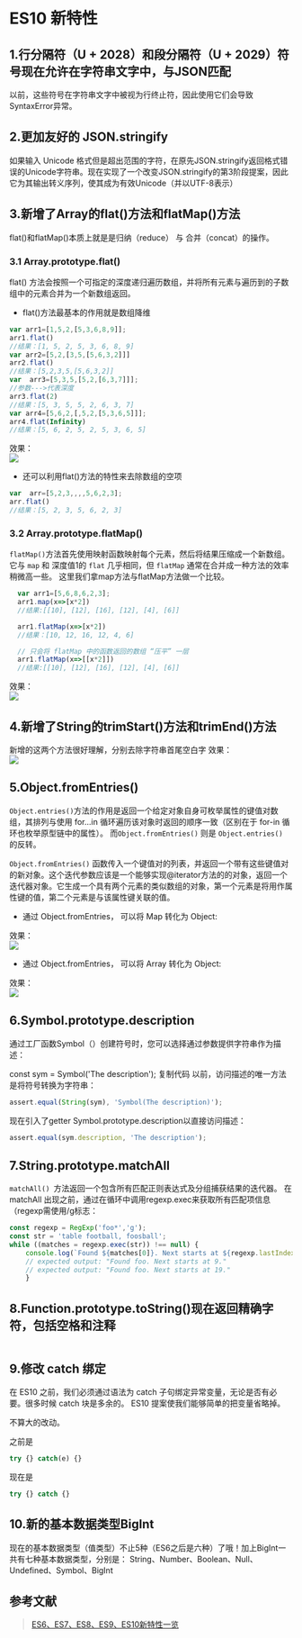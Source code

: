 # ES10 新特性
## 1.行分隔符（U + 2028）和段分隔符（U + 2029）符号现在允许在字符串文字中，与JSON匹配
以前，这些符号在字符串文字中被视为行终止符，因此使用它们会导致SyntaxError异常。

## 2.更加友好的 JSON.stringify
如果输入 Unicode 格式但是超出范围的字符，在原先JSON.stringify返回格式错误的Unicode字符串。现在实现了一个改变JSON.stringify的第3阶段提案，因此它为其输出转义序列，使其成为有效Unicode（并以UTF-8表示）
## 3.新增了Array的flat()方法和flatMap()方法
flat()和flatMap()本质上就是是归纳（reduce） 与 合并（concat）的操作。
### 3.1 Array.prototype.flat()
 flat() 方法会按照一个可指定的深度递归遍历数组，并将所有元素与遍历到的子数组中的元素合并为一个新数组返回。
   * flat()方法最基本的作用就是数组降维
   ```js
   var arr1=[1,5,2,[5,3,6,8,9]];
   arr1.flat()
   //结果：[1, 5, 2, 5, 3, 6, 8, 9]
   var arr2=[5,2,[3,5,[5,6,3,2]]]
   arr2.flat()
   //结果：[5,2,3,5,[5,6,3,2]]
   var  arr3=[5,3,5,[5,2,[6,3,7]]];
   //参数--->代表深度
   arr3.flat(2)
   //结果：[5, 3, 5, 5, 2, 6, 3, 7]
   var arr4=[5,6,2,[,5,2,[5,3,6,5]]];
   arr4.flat(Infinity)
   //结果：[5, 6, 2, 5, 2, 5, 3, 6, 5]
   ```
效果：   
![](../../.vuepress/public/images/es6/es10img1.png)

  * 还可以利用flat()方法的特性来去除数组的空项
  ```js
  var  arr=[5,2,3,,,,5,6,2,3];
  arr.flat()
  //结果：[5, 2, 3, 5, 6, 2, 3]
  ```
### 3.2 Array.prototype.flatMap()
`flatMap()`方法首先使用映射函数映射每个元素，然后将结果压缩成一个新数组。它与 `map` 和 深度值1的 `flat` 几乎相同，但 `flatMap` 通常在合并成一种方法的效率稍微高一些。 这里我们拿map方法与flatMap方法做一个比较。

```js
  var arr1=[5,6,8,6,2,3];
  arr1.map(x=>[x*2])
  //结果:[[10], [12], [16], [12], [4], [6]]

  arr1.flatMap(x=>[x*2])
  //结果：[10, 12, 16, 12, 4, 6]

  // 只会将 flatMap 中的函数返回的数组 “压平” 一层
  arr1.flatMap(x=>[[x*2]])
  //结果:[[10], [12], [16], [12], [4], [6]]
```
效果：  
![](../../.vuepress/public/images/es6/es10img2.png)

## 4.新增了String的trimStart()方法和trimEnd()方法
新增的这两个方法很好理解，分别去除字符串首尾空白字
效果：  
![](../../.vuepress/public/images/es6/es10img3.png)

## 5.Object.fromEntries()
`Object.entries()`方法的作用是返回一个给定对象自身可枚举属性的键值对数组，其排列与使用 for...in 循环遍历该对象时返回的顺序一致（区别在于 for-in 循环也枚举原型链中的属性）。
而`Object.fromEntries()` 则是 `Object.entries()` 的反转。

`Object.fromEntries()` 函数传入一个键值对的列表，并返回一个带有这些键值对的新对象。这个迭代参数应该是一个能够实现@iterator方法的的对象，返回一个迭代器对象。它生成一个具有两个元素的类似数组的对象，第一个元素是将用作属性键的值，第二个元素是与该属性键关联的值。
* 通过 Object.fromEntries， 可以将 Map 转化为 Object:

效果：  
![](../../.vuepress/public/images/es6/es10img4.png)  

* 通过 Object.fromEntries， 可以将 Array 转化为 Object: 

效果：  
![](../../.vuepress/public/images/es6/es10img5.png)  

## 6.Symbol.prototype.description
通过工厂函数Symbol（）创建符号时，您可以选择通过参数提供字符串作为描述：

const sym = Symbol('The description'); 复制代码
以前，访问描述的唯一方法是将符号转换为字符串：
```js
assert.equal(String(sym), 'Symbol(The description)'); 
```
现在引入了getter Symbol.prototype.description以直接访问描述：
```js
assert.equal(sym.description, 'The description'); 
```
## 7.String.prototype.matchAll
`matchAll() `方法返回一个包含所有匹配正则表达式及分组捕获结果的迭代器。 在 matchAll 出现之前，通过在循环中调用regexp.exec来获取所有匹配项信息（regexp需使用/g标志：
```js
const regexp = RegExp('foo*','g'); 
const str = 'table football, foosball';  
while ((matches = regexp.exec(str)) !== null) {   
    console.log(`Found ${matches[0]}. Next starts at ${regexp.lastIndex}.`);   
    // expected output: "Found foo. Next starts at 9."   
    // expected output: "Found foo. Next starts at 19." 
    }
```
## 8.Function.prototype.toString()现在返回精确字符，包括空格和注释
```js

```
## 9.修改 catch 绑定
在 ES10 之前，我们必须通过语法为 catch 子句绑定异常变量，无论是否有必要。很多时候 catch 块是多余的。 ES10 提案使我们能够简单的把变量省略掉。

不算大的改动。

之前是
```js
try {} catch(e) {} 
```
现在是
```js
try {} catch {} 
```

## 10.新的基本数据类型BigInt
现在的基本数据类型（值类型）不止5种（ES6之后是六种）了哦！加上BigInt一共有七种基本数据类型，分别是： String、Number、Boolean、Null、Undefined、Symbol、BigInt    
## 参考文献
> [ES6、ES7、ES8、ES9、ES10新特性一览](https://www.cnblogs.com/miaSlady/p/10955729.html)
